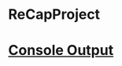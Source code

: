 # ReCapProject
# [Console Output](https://github.com/sevgikocakk/ReCapProject/tree/master/İmg/consoleOutput.jpg)


